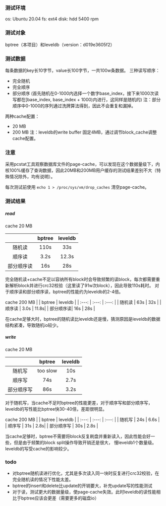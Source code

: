 ### 测试环境 ###
os: Ubuntu 20.04
fs: ext4
disk: hdd 5400 rpm

### 测试对象 ###
bptree（本项目）和leveldb（version：d019e3605f2）

### 测试数据 ###
每条数据的key长10字节，value长100字节，一共100w条数据。
三种读写顺序：
* 完全随机
* 完全顺序
* 部分顺序 (首先随机在0-1000内选择一个数字base_index，接下来1000次读写都在[base_index, base_index + 1000)内进行，这同样是随机的)
注：部分顺序中0-1000的序列通过洗牌算法得到，因此不会重复和漏掉。

两种cache配置：
* 20 MB
* 200 MB
注：leveldb的write buffer 固定4MB，通过调节block_cache调整cache配置。

### 注意 ###
采用pcstat工具观察数据库文件的page-cache，可以发现在这个数据量级下，内核100%缓存了查询数据，因此20MB和200MB用户缓存的测试结果差别不大（特殊情况除外，均有说明）。

每次测试前使用 ```echo 1 > /proc/sys/vm/drop_caches``` 清空page-cache。

### 测试结果 ###
##### read #####
cache 20 MB

| | bptree | leveldb |
| :---: | :---: | :---: |
| 随机读 | 110s | 33s |
| 顺序读 | 3.2s | 12.3s|
| 部分顺序读| 16s | 28s |

完全随机读+cache不足以容纳所有block时会导致频繁的读block，每次都需要重新解析block并进行crc32校验（这里读了91w次block），因此导致110s耗时。
对于顺序读和部分顺序读，bptree的性能约为leveldb的2-4倍。

cache 200 MB
| | bptree | leveldb |
| :---: | :---: | :---: |
| 随机读 | 63s | 32s |
| 顺序读 | 3.0s | 11.8s|
| 部分顺序读| 16s | 28s |

在cache足够大时，bptree的随机读比leveldb还是慢，猜测原因是leveldb的数据结构紧凑，导致随机io较少。

##### write #####
cache 20 MB

| | bptree | leveldb |
| :---: | :---: | :---: |
| 随机写 | too slow | 10s |
| 顺序写 | 74s | 2.7s |
| 部分顺序写 | 86s | 3.2s |

对于随机写，当cache不足时bptree的性能更差，对于顺序写和部分顺序写，leveldb的写性能比bptree快30-40倍，差距很明显。


cache 200 MB
| | bptree | leveldb |
| :---: | :---: | :---: |
| 随机写 | 24s | 6.6s |
| 顺序写 | 31s | 2.8s|
| 部分顺序写 | 30s | 2.8s |

当cache足够时，bptree不需要将block反复刷盘并重新读入，因此性能会好一些，但是由于频繁的block split操作导致开销还是很大， 慢leveldb1个数量级。
leveldb的写受cache的影响较少。

### todo ###

* 对bptree随机读进行优化，尤其是多次读入同一块时反复进行crc32校验，在完全随机读的情况下性能太差。
* bptree的insert和delete比update的开销要大，补充update写的性能测试
* 对于读，测试更大的数据量级，使page-cache失效。此时leveldb的读性能相比于bptree应该会更差（需要更多的磁盘io）